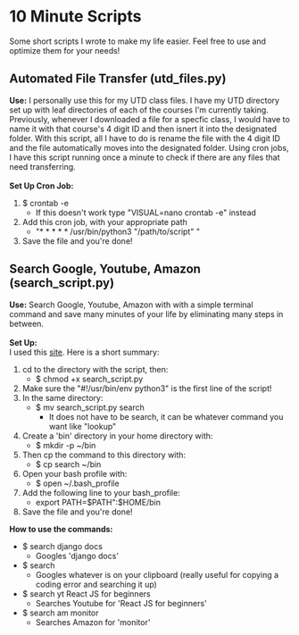 # 10 Minute Scripts
Some short scripts I wrote to make my life easier. Feel free to use and optimize them for your needs!

## Automated File Transfer (utd_files.py)
<strong>Use:</strong> I personally use this for my UTD class files. 
I have my UTD directory set up with leaf directories of each of the courses I'm currently taking. 
Previously, whenever I downloaded a file for a specfic class,
I would have to name it with that course's 4 digit ID and then isnert it into the designated folder.
With this script, all I have to do is rename the file with the 4 digit ID and the file automatically
moves into the designated folder. Using cron jobs, I have this script running once a minute to check
if there are any files that need transferring. <br><br>
<strong>Set Up Cron Job:</strong><br>
1. $ crontab -e 
   * If this doesn't work type "VISUAL=nano crontab -e" instead
2. Add this cron job, with your appropriate path
   * "* * * * * /usr/bin/python3 "/path/to/script" "
3. Save the file and you're done!
## Search Google, Youtube, Amazon (search_script.py)
<strong>Use:</strong> Search Google, Youtube, Amazon with with a simple terminal command and save
many minutes of your life by eliminating many steps in between. <br><br>
<strong>Set Up:</strong><br>
I used this <a href="https://dbader.org/blog/how-to-make-command-line-commands-with-python">site</a>. Here is a short summary:
1. cd to the directory with the script, then:
   * $ chmod +x search_script.py
2. Make sure the "#!/usr/bin/env python3" is the first line of the script!
3. In the same directory:
   * $ mv search_script.py search
     * It does not have to be search, it can be whatever command you want like "lookup"
4. Create a 'bin' directory in your home directory with:
   * $ mkdir -p ~/bin
5. Then cp the command to this directory with:
   * $ cp search ~/bin
6. Open your bash profile with:
   * $ open ~/.bash_profile
7. Add the following line to your bash_profile:
   * export PATH=$PATH":$HOME/bin
8. Save the file and you're done! 

<strong>How to use the commands:</strong>
* $ search django docs
  * Googles 'django docs'
* $ search
  * Googles whatever is on your clipboard (really useful for copying a coding error and searching it up)
* $ search yt React JS for beginners
  * Searches Youtube for 'React JS for beginners'
* $ search am monitor
  * Searches Amazon for 'monitor'
